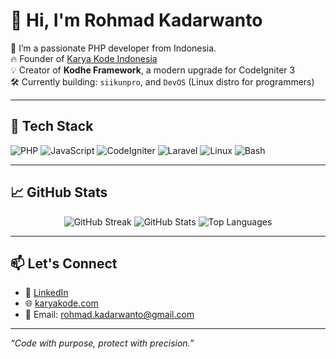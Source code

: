 # 👋 Hi, I'm Rohmad Kadarwanto

🌱 I’m a passionate PHP developer from Indonesia.  
🔥 Founder of [Karya Kode Indonesia](https://github.com/karyakode)  
💡 Creator of **Kodhe Framework**, a modern upgrade for CodeIgniter 3  
🛠️ Currently building: `siikunpro`, and `DevOS` (Linux distro for programmers)

---

## 🧰 Tech Stack
![PHP](https://img.shields.io/badge/-PHP-777BB4?style=flat&logo=php&logoColor=white)
![JavaScript](https://img.shields.io/badge/-JavaScript-F7DF1E?style=flat&logo=javascript&logoColor=black)
![CodeIgniter](https://img.shields.io/badge/-CodeIgniter-E44D26?style=flat&logo=codeigniter&logoColor=white)
![Laravel](https://img.shields.io/badge/-Laravel-FF2D20?style=flat&logo=laravel&logoColor=white)
![Linux](https://img.shields.io/badge/-Linux-FCC624?style=flat&logo=linux&logoColor=black)
![Bash](https://img.shields.io/badge/-Bash-4EAA25?style=flat&logo=gnubash&logoColor=white)

---

## 📈 GitHub Stats

<p align="center">
  <img src="https://github-readme-streak-stats.herokuapp.com/?user=rohmadkadarwanto&theme=radical" alt="GitHub Streak" />  
  <img src="https://github-readme-stats.vercel.app/api?username=rohmadkadarwanto&show_icons=true&theme=radical" alt="GitHub Stats" />
  <img src="https://github-readme-stats.vercel.app/api/top-langs/?username=rohmadkadarwanto&layout=compact&theme=radical" alt="Top Languages" />
</p>

---

## 📫 Let's Connect
- 🔗 [LinkedIn](https://linkedin.com/in/rohmadkadarwanto)
- 🌐 [karyakode.com](https://karyakode.com)
- 📧 Email: rohmad.kadarwanto@gmail.com

---

_“Code with purpose, protect with precision.”_
